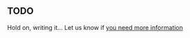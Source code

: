 ﻿---
Title: Reference
Order: 500
TileLink: true
TileLinkOrder: 500
Hidden: true
TopNavigationTitle: "Reference"
---
## TODO
Hold on, writing it... Let us know if [you need more information](https://www.yammer.com/spmeta2feedback)